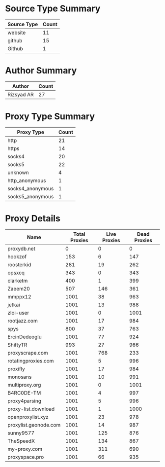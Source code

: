 # Source Type Summary

| Source Type | Count |
|-------------|-------|
| website | 11 |
| github | 15 |
| Github | 1 |


# Author Summary

| Author | Count |
|--------|-------|
| Rizsyad AR | 27 |


# Proxy Type Summary

| Proxy Type | Count |
|------------|-------|
| http | 21 |
| https | 14 |
| socks4 | 20 |
| socks5 | 22 |
| unknown | 4 |
| http_anonymous | 1 |
| socks4_anonymous | 1 |
| socks5_anonymous | 1 |


# Proxy Details

| Name | Total Proxies | Live Proxies | Dead Proxies |
|------|---------------|--------------|---------------|
| proxydb.net | 0 | 0 | 0 |
| hookzof | 153 | 6 | 147 |
| roosterkid | 281 | 19 | 262 |
| opsxcq | 343 | 0 | 343 |
| clarketm | 400 | 1 | 399 |
| Zaeem20 | 507 | 146 | 361 |
| mmppx12 | 1001 | 38 | 963 |
| jetkai | 1001 | 13 | 988 |
| zloi-user | 1001 | 0 | 1001 |
| rootjazz.com | 1001 | 17 | 984 |
| spys | 800 | 37 | 763 |
| ErcinDedeoglu | 1001 | 77 | 924 |
| ShiftyTR | 993 | 27 | 966 |
| proxyscrape.com | 1001 | 768 | 233 |
| rotatingproxies.com | 1001 | 5 | 996 |
| proxifly | 1001 | 17 | 984 |
| monosans | 1001 | 10 | 991 |
| multiproxy.org | 1001 | 0 | 1001 |
| B4RC0DE-TM | 1001 | 4 | 997 |
| proxy4parsing | 1001 | 5 | 996 |
| proxy-list.download | 1001 | 1 | 1000 |
| openproxylist.xyz | 1001 | 23 | 978 |
| proxylist.geonode.com | 1001 | 14 | 987 |
| sunny9577 | 1001 | 125 | 876 |
| TheSpeedX | 1001 | 134 | 867 |
| my-proxy.com | 1001 | 311 | 690 |
| proxyspace.pro | 1001 | 66 | 935 |

